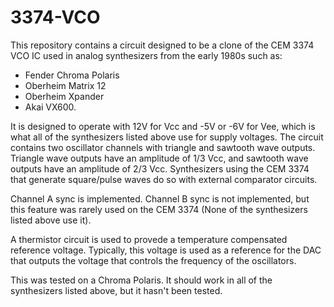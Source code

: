 # 3374-VCO

This repository contains a circuit designed to be a clone of the CEM 3374 VCO IC used in analog synthesizers from the early 1980s such as:

* Fender Chroma Polaris
* Oberheim Matrix 12
* Oberheim Xpander
* Akai VX600.

It is designed to operate with 12V for Vcc and -5V or -6V for Vee, which is what all of the synthesizers listed above use for supply voltages. The circuit contains two oscillator channels with triangle and sawtooth wave outputs. Triangle wave outputs have an amplitude of 1/3 Vcc, and sawtooth wave outputs have an amplitude of 2/3 Vcc. Synthesizers using the CEM 3374 that generate square/pulse waves do so with external comparator circuits. 

Channel A sync is implemented. Channel B sync is not implemented, but this feature was rarely used on the CEM 3374 (None of the synthesizers listed above use it). 

A thermistor circuit is used to provede a temperature compensated reference voltage. Typically, this voltage is used as a reference for the DAC that outputs the voltage that controls the frequency of the oscillators.

This was tested on a Chroma Polaris. It should work in all of the synthesizers listed above, but it hasn't been tested. 
